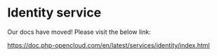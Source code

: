 # Identity service

Our docs have moved! Please visit the below link:

https://doc.php-opencloud.com/en/latest/services/identity/index.html
